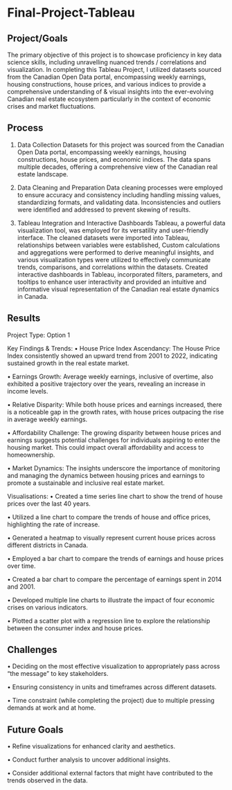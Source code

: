# Final-Project-Tableau

## Project/Goals
The primary objective of this project is to showcase proficiency in key data science skills, including unravelling nuanced trends / correlations and visualization.
In completing this Tableau Project, I utilized datasets sourced from the Canadian Open Data portal, encompassing weekly earnings, housing constructions, house prices, and various indices to provide a comprehensive understanding of & visual insights into the ever-evolving Canadian real estate ecosystem particularly in the context of economic crises and market fluctuations.


## Process
1.	Data Collection
Datasets for this project was sourced from the Canadian Open Data portal, encompassing weekly earnings, housing constructions, house prices, and economic indices. The data spans multiple decades, offering a comprehensive view of the Canadian real estate landscape.

2.	Data Cleaning and Preparation
Data cleaning processes were employed to ensure accuracy and consistency including handling missing values, standardizing formats, and validating data. Inconsistencies and outliers were identified and addressed to prevent skewing of results.

3.	Tableau Integration and Interactive Dashboards
Tableau, a powerful data visualization tool, was employed for its versatility and user-friendly interface. The cleaned datasets were imported into Tableau, relationships between variables were established, Custom calculations and aggregations were performed to derive meaningful insights, and various visualization types were utilized to effectively communicate trends, comparisons, and correlations within the datasets.
Created interactive dashboards in Tableau, incorporated filters, parameters, and tooltips to enhance user interactivity and provided an intuitive and informative visual representation of the Canadian real estate dynamics in Canada.


## Results
Project Type:
Option 1

Key Findings & Trends:
•	House Price Index Ascendancy: The House Price Index consistently showed an upward trend from 2001 to 2022, indicating sustained growth in the real estate market.

•	Earnings Growth: Average weekly earnings, inclusive of overtime, also exhibited a positive trajectory over the years, revealing an increase in income levels.

•	Relative Disparity: While both house prices and earnings increased, there is a noticeable gap in the growth rates, with house prices outpacing the rise in average weekly earnings.

•	Affordability Challenge: The growing disparity between house prices and earnings suggests potential challenges for individuals aspiring to enter the housing market. This could impact overall affordability and access to homeownership.

•	Market Dynamics: The insights underscore the importance of monitoring and managing the dynamics between housing prices and earnings to promote a sustainable and inclusive real estate market.

Visualisations:
•	Created a time series line chart to show the trend of house prices over the last 40 years.

•	Utilized a line chart to compare the trends of house and office prices, highlighting the rate of increase.

•	Generated a heatmap to visually represent current house prices across different districts in Canada.

•	Employed a bar chart to compare the trends of earnings and house prices over time.

•	Created a bar chart to compare the percentage of earnings spent in 2014 and 2001.

•	Developed multiple line charts to illustrate the impact of four economic crises on various indicators.

•	Plotted a scatter plot with a regression line to explore the relationship between the consumer index and house prices.


## Challenges 
•	Deciding on the most effective visualization to appropriately pass across “the message” to key stakeholders.

•	Ensuring consistency in units and timeframes across different datasets.

•	Time constraint (while completing the project) due to multiple pressing demands at work and at home.


## Future Goals
•	Refine visualizations for enhanced clarity and aesthetics.

•	Conduct further analysis to uncover additional insights.

•	Consider additional external factors that might have contributed to the trends observed in the data.

